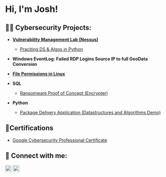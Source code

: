 <h1>Hi, I'm Josh! 
  
<h2>👨‍💻 Cybersecurity Projects:</h2>

- <b>[Vulnerability Management Lab (Nessus)](https://github.com/joshmadakor1/Algorithms-Practice)</b>
  - [Praciting DS & Algos in Python](https://github.com/joshmadakor1/Algorithms-Practice)
- <b>Windows EventLog: Failed RDP Logins Source IP to full GeoData Conversion</b>
 
- <b>[File Permissions in Linux](https://github.com/josh-kell/File_Permissions_in_Linux/blob/main/README.md)</b>

- <b>SQL</b>
  - [Ransomware Proof of Concept (Encrypter)](https://github.com/joshmadakor1/EncrypterPOC)

- <b>Python</b>
  - [Package Delivery Application (Datastructures and Algorithms Demo)](https://github.com/joshmadakor1/Package-Delivery-Pathfinding-Algorithm)

<h2>📃Certifications</h2>
 
- [Google Cybersecurity Professional Certificate](https://www.coursera.org/account/accomplishments/specialization/certificate/BTDVRRDMZJ77)


<h2> 🤳 Connect with me:</h2>

[<img align="left" alt="JoshMadakor | LinkedIn" width="22px" src="https://cdn.jsdelivr.net/npm/simple-icons@v3/icons/linkedin.svg" />][linkedin]
[<img align="left" alt="JoshMadakor | Instagram" width="22px" src="https://cdn.jsdelivr.net/npm/simple-icons@v3/icons/instagram.svg" />][instagram]

[linkedin]: https://linkedin.com/in/joshmadakor
[instagram]: https://www.instagram.com/joshmadakor/

